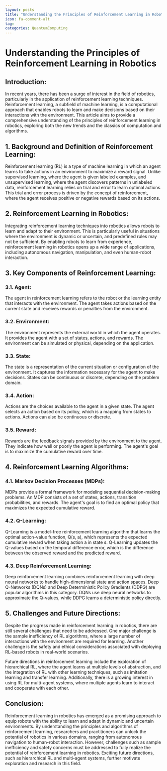 ```yaml
---
layout: posts
title: "Understanding the Principles of Reinforcement Learning in Robotics"
icon: fa-comment-alt
tag:      
categories: QuantumComputing
---
```



# Understanding the Principles of Reinforcement Learning in Robotics

## Introduction:

In recent years, there has been a surge of interest in the field of robotics, particularly in the application of reinforcement learning techniques. Reinforcement learning, a subfield of machine learning, is a computational approach that enables robots to learn and make decisions based on their interactions with the environment. This article aims to provide a comprehensive understanding of the principles of reinforcement learning in robotics, exploring both the new trends and the classics of computation and algorithms.

## 1. Background and Definition of Reinforcement Learning:

Reinforcement learning (RL) is a type of machine learning in which an agent learns to take actions in an environment to maximize a reward signal. Unlike supervised learning, where the agent is given labeled examples, and unsupervised learning, where the agent discovers patterns in unlabeled data, reinforcement learning relies on trial and error to learn optimal actions. This trial and error process is driven by the concept of reinforcement, where the agent receives positive or negative rewards based on its actions.

## 2. Reinforcement Learning in Robotics:

Integrating reinforcement learning techniques into robotics allows robots to learn and adapt to their environment. This is particularly useful in situations where the environment is dynamic or uncertain, and predefined rules may not be sufficient. By enabling robots to learn from experience, reinforcement learning in robotics opens up a wide range of applications, including autonomous navigation, manipulation, and even human-robot interaction.

## 3. Key Components of Reinforcement Learning:

### 3.1. Agent:
The agent in reinforcement learning refers to the robot or the learning entity that interacts with the environment. The agent takes actions based on the current state and receives rewards or penalties from the environment.

### 3.2. Environment:
The environment represents the external world in which the agent operates. It provides the agent with a set of states, actions, and rewards. The environment can be simulated or physical, depending on the application.

### 3.3. State:
The state is a representation of the current situation or configuration of the environment. It captures the information necessary for the agent to make decisions. States can be continuous or discrete, depending on the problem domain.

### 3.4. Action:
Actions are the choices available to the agent in a given state. The agent selects an action based on its policy, which is a mapping from states to actions. Actions can also be continuous or discrete.

### 3.5. Reward:
Rewards are the feedback signals provided by the environment to the agent. They indicate how well or poorly the agent is performing. The agent's goal is to maximize the cumulative reward over time.

## 4. Reinforcement Learning Algorithms:

### 4.1. Markov Decision Processes (MDPs):
MDPs provide a formal framework for modeling sequential decision-making problems. An MDP consists of a set of states, actions, transition probabilities, and rewards. The agent's goal is to find an optimal policy that maximizes the expected cumulative reward.

### 4.2. Q-Learning:
Q-Learning is a model-free reinforcement learning algorithm that learns the optimal action-value function, Q(s, a), which represents the expected cumulative reward when taking action a in state s. Q-Learning updates the Q-values based on the temporal difference error, which is the difference between the observed reward and the predicted reward.

### 4.3. Deep Reinforcement Learning:
Deep reinforcement learning combines reinforcement learning with deep neural networks to handle high-dimensional state and action spaces. Deep Q-Networks (DQNs) and Deep Deterministic Policy Gradients (DDPG) are popular algorithms in this category. DQNs use deep neural networks to approximate the Q-values, while DDPG learns a deterministic policy directly.

## 5. Challenges and Future Directions:

Despite the progress made in reinforcement learning in robotics, there are still several challenges that need to be addressed. One major challenge is the sample inefficiency of RL algorithms, where a large number of interactions with the environment are required for learning. Another challenge is the safety and ethical considerations associated with deploying RL-based robots in real-world scenarios.

Future directions in reinforcement learning include the exploration of hierarchical RL, where the agent learns at multiple levels of abstraction, and the integration of RL with other learning techniques, such as imitation learning and transfer learning. Additionally, there is a growing interest in using RL for multi-agent systems, where multiple agents learn to interact and cooperate with each other.

## Conclusion:

Reinforcement learning in robotics has emerged as a promising approach to equip robots with the ability to learn and adapt in dynamic and uncertain environments. By understanding the principles and algorithms of reinforcement learning, researchers and practitioners can unlock the potential of robotics in various domains, ranging from autonomous navigation to human-robot interaction. However, challenges such as sample inefficiency and safety concerns must be addressed to fully realize the potential of reinforcement learning in robotics. Exciting future directions, such as hierarchical RL and multi-agent systems, further motivate exploration and research in this field.
